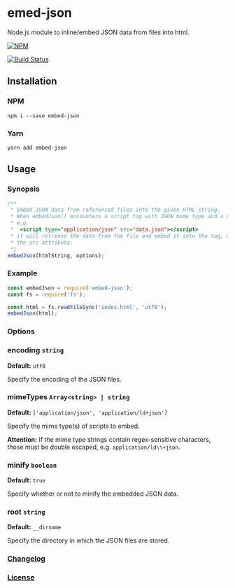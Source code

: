 # emed-json
Node.js module to inline/embed JSON data from files into html.

[![NPM](https://nodei.co/npm/embed-json.png?downloads=true)](https://nodei.co/npm/embed-json/)

[![Build Status](https://travis-ci.org/haensl/embed-json.svg?branch=master)](https://travis-ci.org/haensl/embed-json)


## Installation

### NPM
  `npm i --save embed-json`

### Yarn
  `yarn add embed-json`

## Usage

### Synopsis

```javascript
/**
 * Embed JSON data from referenced files into the given HTML string.
 * When embedJson() encounters a script tag with JSON mime type and a src attribute,
 * e.g.
 *  <script type="application/json" src="data.json"></script>
 * it will retrieve the data from the file and embed it into the tag, while removing
 * the src attribute.
 */
embedJson(htmlString, options);
```

### Example

```javascript
const embedJson = require('embed-json');
const fs = require('fs');

const html = fs.readFileSync('index.html', 'utf8');
embedJson(html);
```

### Options

### encoding `string`

**Default:** `utf8`

Specify the encoding of the JSON files.

### mimeTypes `Array<string> | string`

**Default:** `['application/json', 'application/ld+json']`

Specify the mime type(s) of scripts to embed.

**Attention:** If the mime type strings contain regex-sensitive characters, those must be double escaped, e.g. `application/ld\\+json`.

### minify `boolean`

**Default:** `true`

Specify whether or not to minify the embedded JSON data.

### root `string`

**Default:** `__dirname`

Specify the directory in which the JSON files are stored.

### [Changelog](CHANGELOG.md)

### [License](LICENSE)
